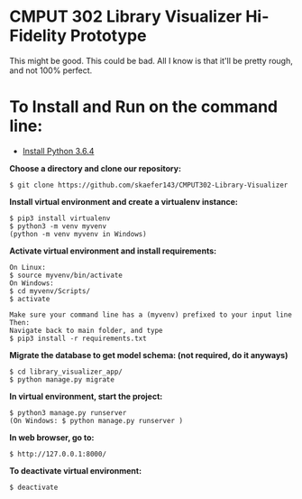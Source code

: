 # CMPUT 302 Library Visualizer Hi-Fidelity Prototype

This might be good. This could be bad. All I know is that it'll be pretty rough, and not 100% perfect.

# To Install and Run on the command line:

- [Install Python 3.6.4](https://www.python.org/downloads/)
  
**Choose a directory and clone our repository:**

	$ git clone https://github.com/skaefer143/CMPUT302-Library-Visualizer
  
**Install virtual environment and create a virtualenv instance:**
	
	$ pip3 install virtualenv	
	$ python3 -m venv myvenv 
	(python -m venv myvenv in Windows)

**Activate virtual environment and install requirements:**

	On Linux:
	$ source myvenv/bin/activate
	On Windows:
	$ cd myvenv/Scripts/ 
	$ activate

	Make sure your command line has a (myvenv) prefixed to your input line
	Then:
	Navigate back to main folder, and type
	$ pip3 install -r requirements.txt
	
**Migrate the database to get model schema: (not required, do it anyways)**

	$ cd library_visualizer_app/
	$ python manage.py migrate

**In virtual environment, start the project:**

	$ python3 manage.py runserver
	(On Windows: $ python manage.py runserver )
  
**In web browser, go to:**
  
	$ http://127.0.0.1:8000/
  
**To deactivate virtual environment:**

	$ deactivate
